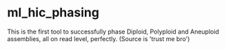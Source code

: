# ml_hic_phasing

This is the first tool to successfully phase Diploid, Polyploid and Aneuploid assemblies, all on read level, perfectly.
(Source is 'trust me bro')
